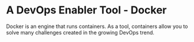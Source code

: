 # A DevOps Enabler Tool - Docker 

Docker is an engine that runs containers. As a tool, containers allow you to solve many challenges created in the growing DevOps trend.

